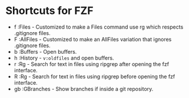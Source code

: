 # Shortcuts for FZF

- <leader>f  :Files     - Customized to make a Files command use rg which respects .gitignore files.
- <leader>F  :AllFiles  - Customized to make an AllFiles variation that ignores .gitignore files.
- <leader>b  :Buffers   - Open buffers.
- <leader>h  :History   - `v:oldfiles` and open buffers.
- <leader>r  :Rg<cr>    - Search for text in files using ripgrep after opening the fzf interface.
- <leader>R  :Rg<space> - Search for text in files using ripgrep before opening the fzf interface.
- <leader>gb :GBranches - Show branches if inside a git repository.
